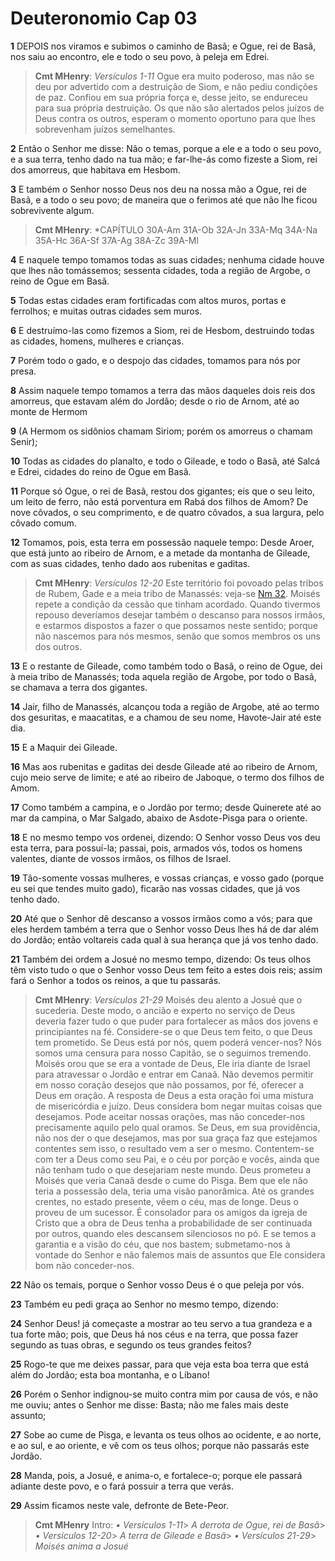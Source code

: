 # Deuteronomio Cap 03

**1** 	DEPOIS nos viramos e subimos o caminho de Basã; e Ogue, rei de Basã, nos saiu ao encontro, ele e todo o seu povo, à peleja em Edrei.

> **Cmt MHenry**: *Versículos 1-11* Ogue era muito poderoso, mas não se deu por advertido com a destruição de Siom, e não pediu condições de paz. Confiou em sua própria força e, desse jeito, se endureceu para sua própria destruição. Os que não são alertados pelos juízos de Deus contra os outros, esperam o momento oportuno para que lhes sobrevenham juízos semelhantes.

**2** 	Então o Senhor me disse: Não o temas, porque a ele e a todo o seu povo, e a sua terra, tenho dado na tua mão; e far-lhe-ás como fizeste a Siom, rei dos amorreus, que habitava em Hesbom.

**3** 	E também o Senhor nosso Deus nos deu na nossa mão a Ogue, rei de Basã, e a todo o seu povo; de maneira que o ferimos até que não lhe ficou sobrevivente algum.

> **Cmt MHenry**: *CAPÍTULO 30A-Am 31A-Ob 32A-Jn 33A-Mq 34A-Na 35A-Hc 36A-Sf 37A-Ag 38A-Zc 39A-Ml

**4** 	E naquele tempo tomamos todas as suas cidades; nenhuma cidade houve que lhes não tomássemos; sessenta cidades, toda a região de Argobe, o reino de Ogue em Basã.

**5** 	Todas estas cidades eram fortificadas com altos muros, portas e ferrolhos; e muitas outras cidades sem muros.

**6** 	E destruímo-las como fizemos a Siom, rei de Hesbom, destruindo todas as cidades, homens, mulheres e crianças.

**7** 	Porém todo o gado, e o despojo das cidades, tomamos para nós por presa.

**8** 	Assim naquele tempo tomamos a terra das mãos daqueles dois reis dos amorreus, que estavam além do Jordão; desde o rio de Arnom, até ao monte de Hermom

**9** 	(A Hermom os sidônios chamam Siriom; porém os amorreus o chamam Senir);

**10** 	Todas as cidades do planalto, e todo o Gileade, e todo o Basã, até Salcá e Edrei, cidades do reino de Ogue em Basã.

**11** 	Porque só Ogue, o rei de Basã, restou dos gigantes; eis que o seu leito, um leito de ferro, não está porventura em Rabá dos filhos de Amom? De nove côvados, o seu comprimento, e de quatro côvados, a sua largura, pelo côvado comum.

**12** 	Tomamos, pois, esta terra em possessão naquele tempo: Desde Aroer, que está junto ao ribeiro de Arnom, e a metade da montanha de Gileade, com as suas cidades, tenho dado aos rubenitas e gaditas.

> **Cmt MHenry**: *Versículos 12-20* Este território foi povoado pelas tribos de Rubem, Gade e a meia tribo de Manassés: veja-se [Nm 32](../04A-Nm/32.md#0). Moisés repete a condição da cessão que tinham acordado. Quando tivermos repouso deveríamos desejar também o descanso para nossos irmãos, e estarmos dispostos a fazer o que possamos neste sentido; porque não nascemos para nós mesmos, senão que somos membros os uns dos outros.

**13** 	E o restante de Gileade, como também todo o Basã, o reino de Ogue, dei à meia tribo de Manassés; toda aquela região de Argobe, por todo o Basã, se chamava a terra dos gigantes.

**14** 	Jair, filho de Manassés, alcançou toda a região de Argobe, até ao termo dos gesuritas, e maacatitas, e a chamou de seu nome, Havote-Jair até este dia.

**15** 	E a Maquir dei Gileade.

**16** 	Mas aos rubenitas e gaditas dei desde Gileade até ao ribeiro de Arnom, cujo meio serve de limite; e até ao ribeiro de Jaboque, o termo dos filhos de Amom.

**17** 	Como também a campina, e o Jordão por termo; desde Quinerete até ao mar da campina, o Mar Salgado, abaixo de Asdote-Pisga para o oriente.

**18** 	E no mesmo tempo vos ordenei, dizendo: O Senhor vosso Deus vos deu esta terra, para possuí-la; passai, pois, armados vós, todos os homens valentes, diante de vossos irmãos, os filhos de Israel.

**19** 	Tão-somente vossas mulheres, e vossas crianças, e vosso gado (porque eu sei que tendes muito gado), ficarão nas vossas cidades, que já vos tenho dado.

**20** 	Até que o Senhor dê descanso a vossos irmãos como a vós; para que eles herdem também a terra que o Senhor vosso Deus lhes há de dar além do Jordão; então voltareis cada qual à sua herança que já vos tenho dado.

**21** 	Também dei ordem a Josué no mesmo tempo, dizendo: Os teus olhos têm visto tudo o que o Senhor vosso Deus tem feito a estes dois reis; assim fará o Senhor a todos os reinos, a que tu passarás.

> **Cmt MHenry**: *Versículos 21-29* Moisés deu alento a Josué que o sucederia. Deste modo, o ancião e experto no serviço de Deus deveria fazer tudo o que puder para fortalecer as mãos dos jovens e principiantes na fé. Considere-se o que Deus tem feito, o que Deus tem prometido. Se Deus está por nós, quem poderá vencer-nos? Nós somos uma censura para nosso Capitão, se o seguimos tremendo. Moisés orou que se era a vontade de Deus, Ele iria diante de Israel para atravessar o Jordão e entrar em Canaã. Não devemos permitir em nosso coração desejos que não possamos, por fé, oferecer a Deus em oração. A resposta de Deus a esta oração foi uma mistura de misericórdia e juízo. Deus considera bom negar muitas coisas que desejamos. Pode aceitar nossas orações, mas não conceder-nos precisamente aquilo pelo qual oramos. Se Deus, em sua providência, não nos der o que desejamos, mas por sua graça faz que estejamos contentes sem isso, o resultado vem a ser o mesmo. Contentem-se com ter a Deus como seu Pai, e o céu por porção e vocês, ainda que não tenham tudo o que desejariam neste mundo. Deus prometeu a Moisés que veria Canaã desde o cume do Pisga. Bem que ele não teria a possessão dela, teria uma visão panorâmica. Até os grandes crentes, no estado presente, vêem o céu, mas de longe. Deus o proveu de um sucessor. É consolador para os amigos da igreja de Cristo que a obra de Deus tenha a probabilidade de ser continuada por outros, quando eles descansem silenciosos no pó. E se temos a garantia e a visão do céu, que nos bastem; submetamo-nos à vontade do Senhor e não falemos mais de assuntos que Ele considera bom não conceder-nos.

**22** 	Não os temais, porque o Senhor vosso Deus é o que peleja por vós.

**23** 	Também eu pedi graça ao Senhor no mesmo tempo, dizendo:

**24** 	Senhor Deus! já começaste a mostrar ao teu servo a tua grandeza e a tua forte mão; pois, que Deus há nos céus e na terra, que possa fazer segundo as tuas obras, e segundo os teus grandes feitos?

**25** 	Rogo-te que me deixes passar, para que veja esta boa terra que está além do Jordão; esta boa montanha, e o Líbano!

**26** 	Porém o Senhor indignou-se muito contra mim por causa de vós, e não me ouviu; antes o Senhor me disse: Basta; não me fales mais deste assunto;

**27** 	Sobe ao cume de Pisga, e levanta os teus olhos ao ocidente, e ao norte, e ao sul, e ao oriente, e vê com os teus olhos; porque não passarás este Jordão.

**28** 	Manda, pois, a Josué, e anima-o, e fortalece-o; porque ele passará adiante deste povo, e o fará possuir a terra que verás.

**29** 	Assim ficamos neste vale, defronte de Bete-Peor.


> **Cmt MHenry** Intro: *• Versículos 1-11*> *A derrota de Ogue, rei de Basã*> *• Versículos 12-20*> *A terra de Gileade e Basã*> *• Versículos 21-29*> *Moisés anima a Josué*
